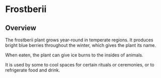 # Frostberii

## Overview
The frostberii plant grows year-round in temperate regions. It produces bright blue berries throughout the winter, which gives the plant its name.

When eaten, the plant can give ice burns to the insides of animals.

It is used by some to cool spaces for certain rituals or ceremonies, or to refrigerate food and drink.